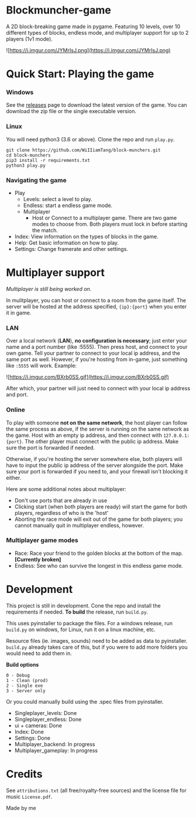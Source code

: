 # Blockmuncher-game

A 2D block-breaking game made in pygame. Featuring 10 levels, over 10 different types of blocks, endless mode, and multiplayer support for up to 2 players (1v1 mode). 

![https://i.imgur.com/JYMrIsJ.png](https://i.imgur.com/JYMrIsJ.png)


# Quick Start: Playing the game
### Windows
See the [releases]([https://github.com/WiIIiamTang/block-munchers/releases](https://github.com/WiIIiamTang/block-munchers/releases)) page to download the latest version of the game. You can download the zip file or the single executable version.

### Linux
You will need python3 (3.6 or above).
Clone the repo and run ``play.py``.
```
git clone https://github.com/WiIIiamTang/block-munchers.git
cd block-munchers
pip3 install -r requirements.txt
python3 play.py
```

### Navigating the game
- Play
   - Levels: select a level to play.
   - Endless: start a endless game mode.
   - Multiplayer
      - Host or Connect to a multiplayer game. There are two game modes to choose from. Both players must lock in before starting the match.
- Index: View information on the types of blocks in the game.
- Help: Get basic information on how to play.
- Settings: Change framerate and other settings.

# Multiplayer support
*Multiplayer is still being worked on.*

In mulitplayer, you can host or connect to a room from the game itself. The server will be hosted at the address specified, `{ip}:{port}` when you enter it in game.

### LAN
Over a local network (**LAN**), **no configuration is necessary**; just enter your name and a port number (like :5555). Then press host, and connect to your own game. Tell your partner to connect to your local ip address, and the same port as well. However, if you're hosting from in-game, just something like ``:5555`` will work. Example:


![https://i.imgur.com/BXrb0SS.gif](https://i.imgur.com/BXrb0SS.gif)

After which, your partner will just need to connect with your local ip address and port.


### Online
To play with someone **not on the same network**, the host player can follow the same process as above, if the server is running on the same network as the game. Host with an empty ip address, and then connect with ``127.0.0.1:{port}``. The other player must connect with the public ip address. Make sure the port is forwarded if needed.

Otherwise, if you're hosting the server somewhere else, both players will have to input the public ip address of the server alongside the port. Make sure your port is forwarded if you need to, and your firewall isn't blocking it either.

 Here are some additional notes about multiplayer:

- Don't use ports that are already in use
- Clicking start (when both players are ready) will start the game for both players, regardless of who is the 'host'
- Aborting the race mode will exit out of the game for both players; you cannot manually quit in multiplayer endless, however.

### Multiplayer game modes
 - Race: Race your friend to the golden blocks at the bottom of the map. **[Currently broken]**
 - Endless: See who can survive the longest in this endless game mode.


# Development
This project is still in development. Cone the repo and install the requirements if needed.
**To build** the release, run ``build.py``.

This uses pyinstaller to package the files. For a windows release, run ``build.py`` on windows, for Linux, run it on a linux machine, etc.

Resource files (ie. images, sounds) need to be added as data to pyinstaller. ``build.py`` already takes care of this, but if you were to add more folders you would need to add them in.

__Build options__
```
0 - Debug
1 - Clean (prod)
2 - Single exe
3 - Server only
```

Or you could manually build using the .spec files from pyinstaller.

- Singleplayer_levels: Done
- Singleplayer_endless: Done
- ui + cameras: Done
- Index: Done
- Settings: Done
- Multiplayer_backend: In progress
- Multiplayer_gameplay: In progress

# Credits

See ``attributions.txt`` (all free/royalty-free sources) and the license file for music ``License.pdf``.

Made by me
